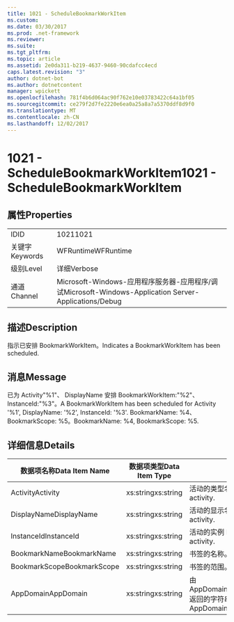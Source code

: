 ```yaml
---
title: 1021 - ScheduleBookmarkWorkItem
ms.custom: 
ms.date: 03/30/2017
ms.prod: .net-framework
ms.reviewer: 
ms.suite: 
ms.tgt_pltfrm: 
ms.topic: article
ms.assetid: 2e0da311-b219-4637-9460-90cdafcc4ecd
caps.latest.revision: "3"
author: dotnet-bot
ms.author: dotnetcontent
manager: wpickett
ms.openlocfilehash: 781f4b6d064ac90f762e10e03783422c64a1bf05
ms.sourcegitcommit: ce279f2d7fe2220e6ea0a25a8a7a5370ddf8d9f0
ms.translationtype: MT
ms.contentlocale: zh-CN
ms.lasthandoff: 12/02/2017
---
```

# <a name="1021---schedulebookmarkworkitem"></a><span data-ttu-id="b36c8-102">1021 - ScheduleBookmarkWorkItem</span><span class="sxs-lookup"><span data-stu-id="b36c8-102">1021 - ScheduleBookmarkWorkItem</span></span>
## <a name="properties"></a><span data-ttu-id="b36c8-103">属性</span><span class="sxs-lookup"><span data-stu-id="b36c8-103">Properties</span></span>  
  
|||  
|-|-|  
|<span data-ttu-id="b36c8-104">ID</span><span class="sxs-lookup"><span data-stu-id="b36c8-104">ID</span></span>|<span data-ttu-id="b36c8-105">1021</span><span class="sxs-lookup"><span data-stu-id="b36c8-105">1021</span></span>|  
|<span data-ttu-id="b36c8-106">关键字</span><span class="sxs-lookup"><span data-stu-id="b36c8-106">Keywords</span></span>|<span data-ttu-id="b36c8-107">WFRuntime</span><span class="sxs-lookup"><span data-stu-id="b36c8-107">WFRuntime</span></span>|  
|<span data-ttu-id="b36c8-108">级别</span><span class="sxs-lookup"><span data-stu-id="b36c8-108">Level</span></span>|<span data-ttu-id="b36c8-109">详细</span><span class="sxs-lookup"><span data-stu-id="b36c8-109">Verbose</span></span>|  
|<span data-ttu-id="b36c8-110">通道</span><span class="sxs-lookup"><span data-stu-id="b36c8-110">Channel</span></span>|<span data-ttu-id="b36c8-111">Microsoft-Windows-应用程序服务器-应用程序/调试</span><span class="sxs-lookup"><span data-stu-id="b36c8-111">Microsoft-Windows-Application Server-Applications/Debug</span></span>|  
  
## <a name="description"></a><span data-ttu-id="b36c8-112">描述</span><span class="sxs-lookup"><span data-stu-id="b36c8-112">Description</span></span>  
 <span data-ttu-id="b36c8-113">指示已安排 BookmarkWorkItem。</span><span class="sxs-lookup"><span data-stu-id="b36c8-113">Indicates a BookmarkWorkItem has been scheduled.</span></span>  
  
## <a name="message"></a><span data-ttu-id="b36c8-114">消息</span><span class="sxs-lookup"><span data-stu-id="b36c8-114">Message</span></span>  
 <span data-ttu-id="b36c8-115">已为 Activity"%1"、 DisplayName 安排 BookmarkWorkItem:"%2"、 InstanceId:"%3"。</span><span class="sxs-lookup"><span data-stu-id="b36c8-115">A BookmarkWorkItem has been scheduled for Activity '%1', DisplayName: '%2', InstanceId: '%3'.</span></span>  <span data-ttu-id="b36c8-116">BookmarkName: %4、BookmarkScope: %5。</span><span class="sxs-lookup"><span data-stu-id="b36c8-116">BookmarkName: %4, BookmarkScope: %5.</span></span>  
  
## <a name="details"></a><span data-ttu-id="b36c8-117">详细信息</span><span class="sxs-lookup"><span data-stu-id="b36c8-117">Details</span></span>  
  
|<span data-ttu-id="b36c8-118">数据项名称</span><span class="sxs-lookup"><span data-stu-id="b36c8-118">Data Item Name</span></span>|<span data-ttu-id="b36c8-119">数据项类型</span><span class="sxs-lookup"><span data-stu-id="b36c8-119">Data Item Type</span></span>|<span data-ttu-id="b36c8-120">描述</span><span class="sxs-lookup"><span data-stu-id="b36c8-120">Description</span></span>|  
|--------------------|--------------------|-----------------|  
|<span data-ttu-id="b36c8-121">Activity</span><span class="sxs-lookup"><span data-stu-id="b36c8-121">Activity</span></span>|<span data-ttu-id="b36c8-122">xs:string</span><span class="sxs-lookup"><span data-stu-id="b36c8-122">xs:string</span></span>|<span data-ttu-id="b36c8-123">活动的类型名称。</span><span class="sxs-lookup"><span data-stu-id="b36c8-123">The type name of the activity.</span></span>|  
|<span data-ttu-id="b36c8-124">DisplayName</span><span class="sxs-lookup"><span data-stu-id="b36c8-124">DisplayName</span></span>|<span data-ttu-id="b36c8-125">xs:string</span><span class="sxs-lookup"><span data-stu-id="b36c8-125">xs:string</span></span>|<span data-ttu-id="b36c8-126">活动的显示名称。</span><span class="sxs-lookup"><span data-stu-id="b36c8-126">The display name of the activity.</span></span>|  
|<span data-ttu-id="b36c8-127">InstanceId</span><span class="sxs-lookup"><span data-stu-id="b36c8-127">InstanceId</span></span>|<span data-ttu-id="b36c8-128">xs:string</span><span class="sxs-lookup"><span data-stu-id="b36c8-128">xs:string</span></span>|<span data-ttu-id="b36c8-129">活动的实例 ID。</span><span class="sxs-lookup"><span data-stu-id="b36c8-129">The instance id of the activity.</span></span>|  
|<span data-ttu-id="b36c8-130">BookmarkName</span><span class="sxs-lookup"><span data-stu-id="b36c8-130">BookmarkName</span></span>|<span data-ttu-id="b36c8-131">xs:string</span><span class="sxs-lookup"><span data-stu-id="b36c8-131">xs:string</span></span>|<span data-ttu-id="b36c8-132">书签的名称。</span><span class="sxs-lookup"><span data-stu-id="b36c8-132">The name of the bookmark.</span></span>|  
|<span data-ttu-id="b36c8-133">BookmarkScope</span><span class="sxs-lookup"><span data-stu-id="b36c8-133">BookmarkScope</span></span>|<span data-ttu-id="b36c8-134">xs:string</span><span class="sxs-lookup"><span data-stu-id="b36c8-134">xs:string</span></span>|<span data-ttu-id="b36c8-135">书签的范围。</span><span class="sxs-lookup"><span data-stu-id="b36c8-135">The scope of the bookmark.</span></span>|  
|<span data-ttu-id="b36c8-136">AppDomain</span><span class="sxs-lookup"><span data-stu-id="b36c8-136">AppDomain</span></span>|<span data-ttu-id="b36c8-137">xs:string</span><span class="sxs-lookup"><span data-stu-id="b36c8-137">xs:string</span></span>|<span data-ttu-id="b36c8-138">由 AppDomain.CurrentDomain.FriendlyName 返回的字符串。</span><span class="sxs-lookup"><span data-stu-id="b36c8-138">The string returned by AppDomain.CurrentDomain.FriendlyName.</span></span>|
